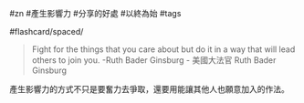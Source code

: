 #zn #產生影響力 #分享的好處 #以終為始 #tags

#flashcard/spaced/ 
>Fight for the things that you care about but do it in a way that will lead others to join you. -Ruth Bader Ginsburg  - 美國大法官 Ruth Bader Ginsburg

產生影響力的方式不只是要奮力去爭取，還要用能讓其他人也願意加入的作法。
